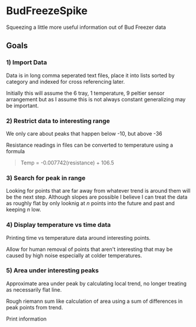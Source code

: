# BudFreezeSpike
Squeezing a little more useful information out of Bud Freezer data

## Goals
### 1) Import Data
Data is in long comma seperated text files, place it into lists sorted by category and indexed for cross referencing later.

Initially this will assume the 6 tray, 1 temperature, 9 peltier sensor arrangement but as I assume this is not always constant generalizing may be important.

### 2) Restrict data to interesting range
We only care about peaks that happen below -10, but above -36

Resistance readings in files can be converted to temperature using a formula
> Temp = -0.007742(resistance) + 106.5

### 3) Search for peak in range
Looking for points that are far away from whatever trend is around them will be the next step. Although slopes are possible I believe I can treat the data as roughly flat by only looknig at *n* points into the future and past and keeping *n* low.

### 4) Display temperature vs time data
Printing time vs temperature data around interesting points.

Allow for human removal of points that aren't interesting that may be caused by high noise especially at colder temperatures.

### 5) Area under interesting peaks
Approximate area under peak by calculating local trend, no longer treating as necessarily flat line.

Rough riemann sum like calculation of area using a sum of differences in peak points from trend.

Print information